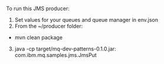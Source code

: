 To run this JMS producer:

 1. Set values for your queues and queue manager in env.json
 2. From the ~/producer folder:
 - mvn clean package
 3. java -cp target/mq-dev-patterns-0.1.0.jar: com.ibm.mq.samples.jms.JmsPut
